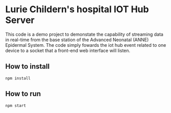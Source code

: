 # Lurie Childern's hospital IOT Hub Server 
This code is a demo project to demonstate the capability of streaming data in real-time from the base station of the Advanced Neonatal (ANNE) Epidermal System. The code simply fowards the iot hub event related to one device to a socket that a front-end web interface will listen.

## How to install
`npm install`

## How to run
`npm start`